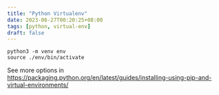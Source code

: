 ```yaml
---
title: "Python Virtualenv"
date: 2023-06-27T00:20:25+08:00
tags: [python, virtual-env]
draft: false
---
```


```
python3 -m venv env
source ./env/bin/activate
```

See more options in https://packaging.python.org/en/latest/guides/installing-using-pip-and-virtual-environments/

